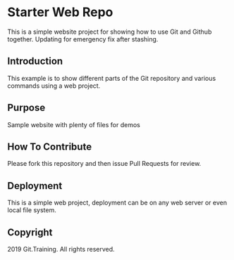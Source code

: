 # Starter Web Repo

This is a simple website project for showing how to use Git and Github together.
Updating for emergency fix after stashing.

## Introduction

This example is to show different parts of the Git repository and various commands using a web project.

## Purpose

Sample website with plenty of files for demos

## How To Contribute

Please fork this repository and then issue Pull Requests for review.

## Deployment

This is a simple web project, deployment can be on any web server or even local file system.

## Copyright

2019 Git.Training. All rights reserved.

